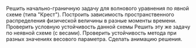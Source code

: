 Решить начально-граничную задачу для волнового уравнения по явной схеме (типа "Крест").  Построить зависимость пространственного распределения физической величины в разные моменты времени.
Проверить условную устойчивость данной схемы
Решить эту же задачу по неявной схеме (с весами). Проверить устойчивость метода при разных значениях весового параметра.
Сделать анимацию решения.
